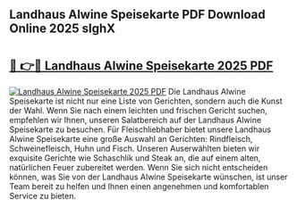 ## Landhaus Alwine Speisekarte PDF Download Online 2025 sIghX

# <h2><a href="http://gc84l0.nevu.top/?p=Landhaus+Alwine+Speisekarte">🔗 👉🔴 Landhaus Alwine Speisekarte 2025 PDF</a></h2>

[![Landhaus Alwine Speisekarte 2025 PDF](https://i.imgur.com/dBaPXMq.png)](http://gc84l0.nevu.top/?p=Landhaus+Alwine+Speisekarte)
Die Landhaus Alwine Speisekarte ist nicht nur eine Liste von Gerichten, sondern auch die Kunst der Wahl. Wenn Sie nach einem leichten und frischen Gericht suchen, empfehlen wir Ihnen, unseren Salatbereich auf der Landhaus Alwine Speisekarte zu besuchen. Für Fleischliebhaber bietet unsere Landhaus Alwine Speisekarte eine große Auswahl an Gerichten: Rindfleisch, Schweinefleisch, Huhn und Fisch. Unseren Auserwählten bieten wir exquisite Gerichte wie Schaschlik und Steak an, die auf einem alten, natürlichen Feuer zubereitet werden. Wenn Sie sich nicht entscheiden können, was Sie von der Landhaus Alwine Speisekarte wünschen, ist unser Team bereit zu helfen und Ihnen einen angenehmen und komfortablen Service zu bieten.
